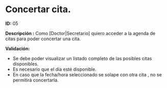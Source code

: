 # Concertar cita.
**ID:** 05

**Descripción :** 
Como [Doctor|Secretario] quiero acceder a la agenda de citas para poder concertar una cita.

**Validación:**
* Se debe poder visualizar un listado completo de las posibles citas disponibles.
* Es necesario que el día esté disponible.
* En caso que la fecha/hora seleccionado se solape con otra cita , no se permitirá concertarla.
